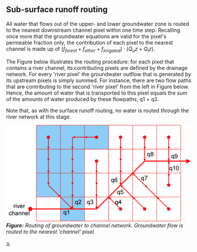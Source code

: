 ## Sub-surface runoff routing

All water that flows out of the upper- and lower groundwater zone is routed to the nearest downstream channel pixel within one time step.
Recalling once more that the groundwater equations are valid for the pixel's permeable fraction only, 
the contribution of each pixel to the nearest channel is made up of $(f_{forest}+f_{other}+f_{irrigated}) \cdot (Q_uz + Q_lz)$. 


The Figure below illustrates the routing procedure: for each pixel that contains a river channel, its contributing pixels are defined by the drainage network. 
For every 'river pixel' the groundwater outflow that is generated by its upstream pixels is simply summed. For instance, there are two flow paths that are contributing to the second \'river pixel\' from the left in Figure below. Hence, the amount of water that is transported to this pixel equals the sum of the amounts of water produced by these flowpaths, q1 + q2. 

Note that, as with the surface runoff routing, no water is routed *through* the river network at this stage.

![Routing of groundwater to channel network](../media/image35.png)
***Figure:*** *Routing of groundwater to channel network. Groundwater flow is routed to the nearest 'channel' pixel.*

[🔝](#top)

